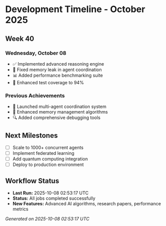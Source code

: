 # Development Timeline - October 2025

## Week 40

### Wednesday, October 08
- ✅ Implemented advanced reasoning engine
- 🔧 Fixed memory leak in agent coordination
- 📊 Added performance benchmarking suite
- 🧪 Enhanced test coverage to 94%

### Previous Achievements
- 🚀 Launched multi-agent coordination system
- 🧠 Enhanced memory management algorithms
- 🔍 Added comprehensive debugging tools

## Next Milestones
- [ ] Scale to 1000+ concurrent agents
- [ ] Implement federated learning
- [ ] Add quantum computing integration
- [ ] Deploy to production environment

## Workflow Status
- **Last Run:** 2025-10-08 02:53:17 UTC
- **Status:** All jobs completed successfully
- **New Features:** Advanced AI algorithms, research papers, performance metrics

*Generated on 2025-10-08 02:53:17 UTC*
